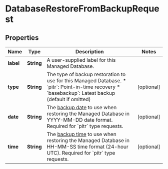 

# DatabaseRestoreFromBackupRequest


## Properties

| Name | Type | Description | Notes |
|------------ | ------------- | ------------- | -------------|
|**label** | **String** | A user-supplied label for this Managed Database. |  |
|**type** | **String** | The type of backup restoration to use for this Managed Database. * &#x60;pitr&#x60;: Point-in-time recovery * &#x60;basebackup&#x60;: Latest backup (default if omitted) |  [optional] |
|**date** | **String** | The [backup date](#operation/get-backup-information) to use when restoring the Managed Database in YYYY-MM-DD date format. Required for &#x60;pitr&#x60; type requests. |  [optional] |
|**time** | **String** | The [backup time](#operation/get-backup-information) to use when restoring the Managed Database in HH-MM-SS time format (24-hour UTC). Required for &#x60;pitr&#x60; type requests. |  [optional] |



